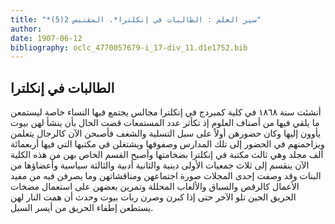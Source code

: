 ```yaml
---
title: "*سير العلم : الطالبات في إنكلترا*. المقتبس 2(5)"
author: 
date: 1907-06-12
bibliography: oclc_4770057679-i_17-div_11.d1e1752.bib
---
```




##  الطالبات في إنكلترا 


 أنشئت سنة  ١٨٦٨  في كلية كمبردج في إنكلترا مجالس يجتمع فيها النساء خاصة ليستمعن ما يلقي فيها من أصناف العلوم إذ تكأثر عدد المستمعات قضت الحال بأن ينشأ لهن بيوت يأوون إليها وكان حضورهن أولاً على سبل التسلية والشغف فأصبحن الآن كالرجال يتعلمن ويزاحمنهم في الحضور إلى تلك المدارس وصفوفها ويشتغلن في مكتبها التي فيها  أربعمائة  ألف  مجلد وهي ثالث مكتبة في إنكلترا بضخامتها وأصبح القسم الخاص بهن من هذه الكلية الآن ينقسم إلى  ثلاث  جمعيات الأولى دينية والثانية أدبية والثالثة سياسية   وأعضاؤها من   البنات وقد وصفت  إحدى  المجلات صورة اجتماعهن ومناقشاتهن وما يصرفن فيه من مفيد الأعمال كالرقص والسباق والألعاب المحللة وتمرين بعضهن على استعمال مضخات الحريق الحين تلو الآخر حتى إذا كبرن وصرن ربات بيوت وحدث أن همت النار لهن يستطعن إطفاء الحريق من أيسر السبل. 
